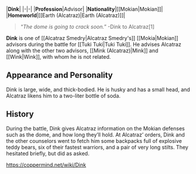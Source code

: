 |**Dink**|
|-|-|
|**Profession**|Advisor|
|**Nationality**|[[Mokian\|Mokian]]|
|**Homeworld**|[[Earth (Alcatraz)\|Earth (Alcatraz)]]|

>“*The dome is going to crack soon.*”
\-Dink to Alcatraz[1]


**Dink** is one of [[Alcatraz Smedry\|Alcatraz Smedry's]] [[Mokia\|Mokian]] advisors during the battle for [[Tuki Tuki\|Tuki Tuki]]. He advises Alcatraz along with the other two advisors, [[Mink (Alcatraz)\|Mink]] and [[Wink\|Wink]], with whom he is not related.

## Appearance and Personality
Dink is large, wide, and thick-bodied. He is husky and has a small head, and Alcatraz likens him to a two-liter bottle of soda.

## History
During the battle, Dink gives Alcatraz information on the Mokian defenses such as the dome, and how long they’ll hold. At Alcatraz’ orders, Dink and the other counselors went to fetch him some backpacks full of explosive teddy bears, six of their fastest warriors, and a pair of very long stilts. They hesitated briefly, but did as asked.



https://coppermind.net/wiki/Dink